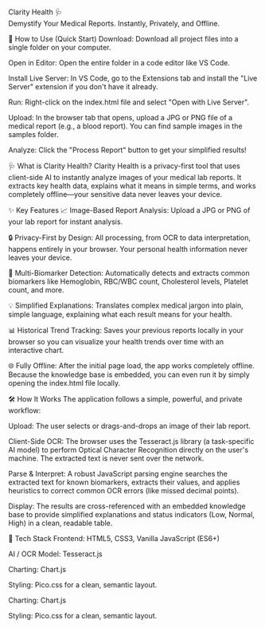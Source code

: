 Clarity Health 🩺
<br>
Demystify Your Medical Reports. Instantly, Privately, and Offline.



🚀 How to Use (Quick Start)
Download: Download all project files into a single folder on your computer.

Open in Editor: Open the entire folder in a code editor like VS Code.

Install Live Server: In VS Code, go to the Extensions tab and install the "Live Server" extension if you don't have it already.

Run: Right-click on the index.html file and select "Open with Live Server".

Upload: In the browser tab that opens, upload a JPG or PNG file of a medical report (e.g., a blood report). You can find sample images in the samples folder.

Analyze: Click the "Process Report" button to get your simplified results!



🩺 What is Clarity Health?
Clarity Health is a privacy-first tool that uses client-side AI to instantly analyze images of your medical lab reports. It extracts key health data, explains what it means in simple terms, and works completely offline—your sensitive data never leaves your device.



✨ Key Features
📈 Image-Based Report Analysis: Upload a JPG or PNG of your lab report for instant analysis.

🔒 Privacy-First by Design: All processing, from OCR to data interpretation, happens entirely in your browser. Your personal health information never leaves your device.

🔬 Multi-Biomarker Detection: Automatically detects and extracts common biomarkers like Hemoglobin, RBC/WBC count, Cholesterol levels, Platelet count, and more.

💡 Simplified Explanations: Translates complex medical jargon into plain, simple language, explaining what each result means for your health.

📊 Historical Trend Tracking: Saves your previous reports locally in your browser so you can visualize your health trends over time with an interactive chart.

🌐 Fully Offline: After the initial page load, the app works completely offline. Because the knowledge base is embedded, you can even run it by simply opening the index.html file locally.



🛠️ How It Works
The application follows a simple, powerful, and private workflow:

Upload: The user selects or drags-and-drops an image of their lab report.

Client-Side OCR: The browser uses the Tesseract.js library (a task-specific AI model) to perform Optical Character Recognition directly on the user's machine. The extracted text is never sent over the network.

Parse & Interpret: A robust JavaScript parsing engine searches the extracted text for known biomarkers, extracts their values, and applies heuristics to correct common OCR errors (like missed decimal points).

Display: The results are cross-referenced with an embedded knowledge base to provide simplified explanations and status indicators (Low, Normal, High) in a clean, readable table.



🚀 Tech Stack
Frontend: HTML5, CSS3, Vanilla JavaScript (ES6+)

AI / OCR Model: Tesseract.js

Charting: Chart.js

Styling: Pico.css for a clean, semantic layout.

Charting: Chart.js

Styling: Pico.css for a clean, semantic layout.
